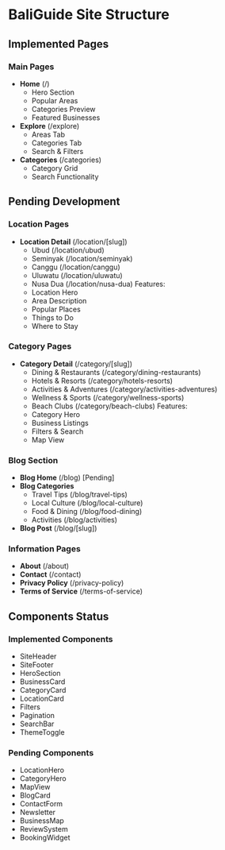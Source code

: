 # BaliGuide Site Structure

## Implemented Pages

### Main Pages
- **Home** (/)
  - Hero Section
  - Popular Areas
  - Categories Preview
  - Featured Businesses
- **Explore** (/explore)
  - Areas Tab
  - Categories Tab
  - Search & Filters
- **Categories** (/categories)
  - Category Grid
  - Search Functionality

## Pending Development

### Location Pages
- **Location Detail** (/location/[slug])
  - Ubud (/location/ubud)
  - Seminyak (/location/seminyak)
  - Canggu (/location/canggu)
  - Uluwatu (/location/uluwatu)
  - Nusa Dua (/location/nusa-dua)
  Features:
  - Location Hero
  - Area Description
  - Popular Places
  - Things to Do
  - Where to Stay

### Category Pages
- **Category Detail** (/category/[slug])
  - Dining & Restaurants (/category/dining-restaurants)
  - Hotels & Resorts (/category/hotels-resorts)
  - Activities & Adventures (/category/activities-adventures)
  - Wellness & Sports (/category/wellness-sports)
  - Beach Clubs (/category/beach-clubs)
  Features:
  - Category Hero
  - Business Listings
  - Filters & Search
  - Map View

### Blog Section
- **Blog Home** (/blog) [Pending]
- **Blog Categories**
  - Travel Tips (/blog/travel-tips)
  - Local Culture (/blog/local-culture)
  - Food & Dining (/blog/food-dining)
  - Activities (/blog/activities)
- **Blog Post** (/blog/[slug])

### Information Pages
- **About** (/about)
- **Contact** (/contact)
- **Privacy Policy** (/privacy-policy)
- **Terms of Service** (/terms-of-service)

## Components Status

### Implemented Components
- SiteHeader
- SiteFooter
- HeroSection
- BusinessCard
- CategoryCard
- LocationCard
- Filters
- Pagination
- SearchBar
- ThemeToggle

### Pending Components
- LocationHero
- CategoryHero
- MapView
- BlogCard
- ContactForm
- Newsletter
- BusinessMap
- ReviewSystem
- BookingWidget